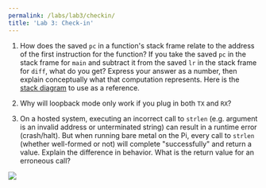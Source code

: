 ```yaml
---
permalink: /labs/lab3/checkin/
title: 'Lab 3: Check-in'
---
```


1. How does the saved `pc` in a function's stack frame relate to the address of the first instruction for the function? If you take the saved `pc` in the stack frame for `main` and subtract it from the saved `lr` in the stack frame for `diff`, what do you get? Express your answer as a number, then explain conceptually what that computation represents. Here is the [stack diagram](../images/stack_abs.html) to use as a reference.

2. Why will loopback mode only work if you plug in both `TX` and `RX`?

3. On a hosted system, executing an incorrect call to `strlen` (e.g. argument is an invalid address or unterminated string) can result in a runtime error (crash/halt). But when running bare metal on the Pi, every call to `strlen` (whether well-formed or not) will complete "successfully" and return a value. Explain the difference in behavior. What is the return value for an erroneous call?

![](https://imgs.xkcd.com/comics/compiler_complaint.png)
